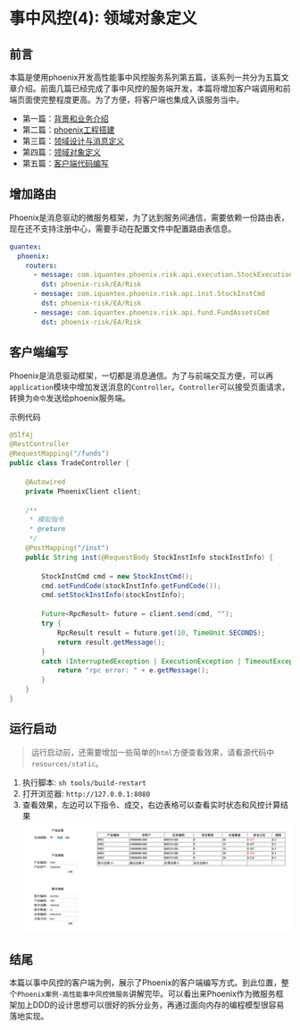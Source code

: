 # 事中风控(4): 领域对象定义
## 前言
本篇是使用phoenix开发高性能事中风控服务系列第五篇，该系列一共分为五篇文章介绍。前面几篇已经完成了事中风控的服务端开发，本篇将增加客户端调用和前端页面使完整程度更高。为了方便，将客户端也集成入该服务当中。

- 第一篇：[背景和业务介绍](https://gitlab.iquantex.com/phoenix-public/phoenix-risk/tree/part-1)
- 第二篇：[phoenix工程搭建](https://gitlab.iquantex.com/phoenix-public/phoenix-risk/tree/part-2)
- 第三篇：[领域设计与消息定义](https://gitlab.iquantex.com/phoenix-public/phoenix-risk/tree/part-3)
- 第四篇：[领域对象定义](https://gitlab.iquantex.com/phoenix-public/phoenix-risk/tree/part-4)
- 第五篇：[客户端代码编写](https://gitlab.iquantex.com/phoenix-public/phoenix-risk/tree/part-5)


## 增加路由
Phoenix是消息驱动的微服务框架，为了达到服务间通信，需要依赖一份路由表，现在还不支持注册中心，需要手动在配置文件中配置路由表信息。

```yml
quantex:
  phoenix:
    routers:
      - message: com.iquantex.phoenix.risk.api.execution.StockExecutionCmd // 命令
        dst: phoenix-risk/EA/Risk                                          // 目标聚合根
      - message: com.iquantex.phoenix.risk.api.inst.StockInstCmd
        dst: phoenix-risk/EA/Risk
      - message: com.iquantex.phoenix.risk.api.fund.FundAssetsCmd
        dst: phoenix-risk/EA/Risk
```


## 客户端编写

Phoenix是消息驱动框架，一切都是消息通信。为了与前端交互方便，可以再`application`模块中增加发送消息的`Controller`。`Controller`可以接受页面请求，转换为`命令`发送给phoenix服务端。

示例代码
```java
@Slf4j
@RestController
@RequestMapping("/funds")
public class TradeController {

	@Autowired
	private PhoenixClient client;

	/**
	 * 模拟指令
	 * @return
	 */
	@PostMapping("/inst")
	public String inst(@RequestBody StockInstInfo stockInstInfo) {

		StockInstCmd cmd = new StockInstCmd();
		cmd.setFundCode(stockInstInfo.getFundCode());
		cmd.setStockInstInfo(stockInstInfo);

		Future<RpcResult> future = client.send(cmd, "");
		try {
			RpcResult result = future.get(10, TimeUnit.SECONDS);
			return result.getMessage();
		}
		catch (InterruptedException | ExecutionException | TimeoutException e) {
			return "rpc error: " + e.getMessage();
		}
	}
}

```


## 运行启动
> 运行启动前，还需要增加一些简单的`html`方便查看效果，请看源代码中`resources/static`。

1. 执行脚本: `sh tools/build-restart`
2. 打开浏览器: `http://127.0.0.1:8080`
3. 查看效果，左边可以下指令、成交，右边表格可以查看实时状态和风控计算结果
![](./doc/image/01.png)




## 结尾
本篇以事中风控的客户端为例，展示了Phoenix的客户端编写方式。到此位置，整个`Phoenix案例-高性能事中风控微服务`讲解完毕。可以看出来Phoenix作为微服务框架加上DDD的设计思想可以很好的拆分业务，再通过面向内存的编程模型很容易落地实现。

